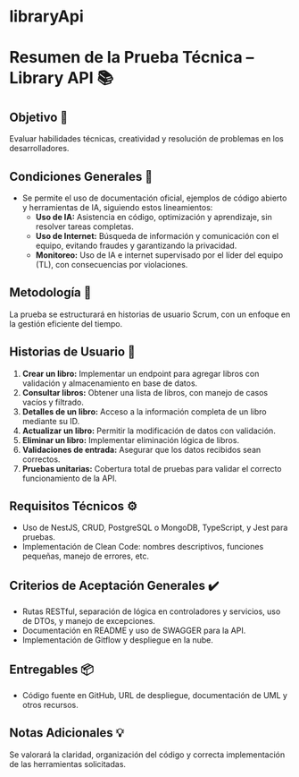 # libraryApi
# Resumen de la Prueba Técnica – Library API 📚

## Objetivo 🎯
Evaluar habilidades técnicas, creatividad y resolución de problemas en los desarrolladores.

## Condiciones Generales 📝
- Se permite el uso de documentación oficial, ejemplos de código abierto y herramientas de IA, siguiendo estos lineamientos:
  - **Uso de IA:** Asistencia en código, optimización y aprendizaje, sin resolver tareas completas.
  - **Uso de Internet:** Búsqueda de información y comunicación con el equipo, evitando fraudes y garantizando la privacidad.
  - **Monitoreo:** Uso de IA e internet supervisado por el líder del equipo (TL), con consecuencias por violaciones.

## Metodología 🚀
La prueba se estructurará en historias de usuario Scrum, con un enfoque en la gestión eficiente del tiempo.

## Historias de Usuario 📖
1. **Crear un libro:** Implementar un endpoint para agregar libros con validación y almacenamiento en base de datos.
2. **Consultar libros:** Obtener una lista de libros, con manejo de casos vacíos y filtrado.
3. **Detalles de un libro:** Acceso a la información completa de un libro mediante su ID.
4. **Actualizar un libro:** Permitir la modificación de datos con validación.
5. **Eliminar un libro:** Implementar eliminación lógica de libros.
6. **Validaciones de entrada:** Asegurar que los datos recibidos sean correctos.
7. **Pruebas unitarias:** Cobertura total de pruebas para validar el correcto funcionamiento de la API.

## Requisitos Técnicos ⚙️
- Uso de NestJS, CRUD, PostgreSQL o MongoDB, TypeScript, y Jest para pruebas.
- Implementación de Clean Code: nombres descriptivos, funciones pequeñas, manejo de errores, etc.

## Criterios de Aceptación Generales ✔️
- Rutas RESTful, separación de lógica en controladores y servicios, uso de DTOs, y manejo de excepciones.
- Documentación en README y uso de SWAGGER para la API.
- Implementación de Gitflow y despliegue en la nube.

## Entregables 📦
- Código fuente en GitHub, URL de despliegue, documentación de UML y otros recursos.

## Notas Adicionales 💡
Se valorará la claridad, organización del código y correcta implementación de las herramientas solicitadas.
